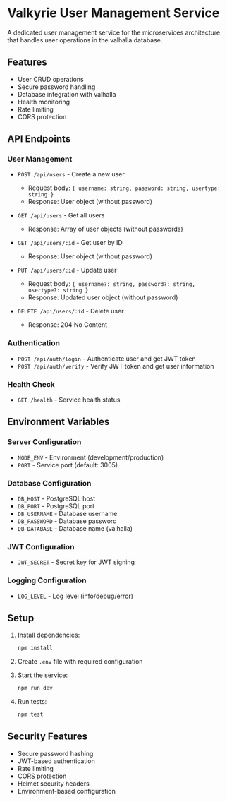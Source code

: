 # Valkyrie User Management Service

A dedicated user management service for the microservices architecture that handles user operations in the valhalla database.

## Features

- User CRUD operations
- Secure password handling
- Database integration with valhalla
- Health monitoring
- Rate limiting
- CORS protection

## API Endpoints

### User Management
- `POST /api/users` - Create a new user
  - Request body: `{ username: string, password: string, usertype: string }`
  - Response: User object (without password)

- `GET /api/users` - Get all users
  - Response: Array of user objects (without passwords)

- `GET /api/users/:id` - Get user by ID
  - Response: User object (without password)

- `PUT /api/users/:id` - Update user
  - Request body: `{ username?: string, password?: string, usertype?: string }`
  - Response: Updated user object (without password)

- `DELETE /api/users/:id` - Delete user
  - Response: 204 No Content

### Authentication
- `POST /api/auth/login` - Authenticate user and get JWT token
- `POST /api/auth/verify` - Verify JWT token and get user information

### Health Check
- `GET /health` - Service health status

## Environment Variables

### Server Configuration
- `NODE_ENV` - Environment (development/production)
- `PORT` - Service port (default: 3005)

### Database Configuration
- `DB_HOST` - PostgreSQL host
- `DB_PORT` - PostgreSQL port
- `DB_USERNAME` - Database username
- `DB_PASSWORD` - Database password
- `DB_DATABASE` - Database name (valhalla)

### JWT Configuration
- `JWT_SECRET` - Secret key for JWT signing

### Logging Configuration
- `LOG_LEVEL` - Log level (info/debug/error)

## Setup

1. Install dependencies:
   ```bash
   npm install
   ```

2. Create `.env` file with required configuration

3. Start the service:
   ```bash
   npm run dev
   ```

4. Run tests:
   ```bash
   npm test
   ```

## Security Features

- Secure password hashing
- JWT-based authentication
- Rate limiting
- CORS protection
- Helmet security headers
- Environment-based configuration 